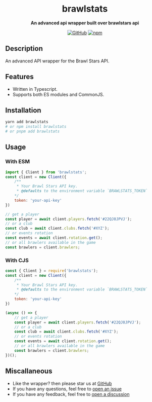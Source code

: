<div align="center">

# brawlstats

**An advanced api wrapper built over brawlstars api**

[![GitHub](https://img.shields.io/github/license/specteralabs/brawlstats)](https://github.com/SpecteraLabs/brawlstats/blob/main/LICENSE.md)
[![npm](https://img.shields.io/npm/v/brawlstats?color=crimson&logo=npm&style=flat-square)](https://www.npmjs.com/package/brawlstats)
</div>

## Description
An advanced API wrapper for the Brawl Stars API.

## Features
- Written in Typescript.
- Supports both ES modules and CommonJS.

## Installation
```bash
yarn add brawlstats
# or npm install brawlstats
# or pnpm add brawlstats
```

## Usage
### With ESM
```js
import { Client } from 'brawlstats';
const client = new Client({
	/**
	 * Your Brawl Stars API key.
	 * @defaults to the environment variable `BRAWLSTATS_TOKEN`
	*/
	token: 'your-api-key'
})

// get a player
const player = await client.players.fetch('#22QJ0JPVJ');
// or a club
const club = await client.clubs.fetch('#XYZ');
// or events rotation
const events = await client.rotation.get();
// or all brawlers available in the game
const brawlers = client.brawlers;
```

### With CJS
```js
const { Client } = require('brawlstats');
const client = new Client({
	/**
	 * Your Brawl Stars API key.
	 * @defaults to the environment variable `BRAWLSTATS_TOKEN`
	*/
	token: 'your-api-key'
})

(async () => {
	// get a player
	const player = await client.players.fetch('#22QJ0JPVJ');
	// or a club
	const club = await client.clubs.fetch('#XYZ');
	// or events rotation
	const events = await client.rotation.get();
	// or all brawlers available in the game
	const brawlers = client.brawlers;
})();
```

## Miscallaneous
* Like the wrapper? then please star us at [GitHub](https://github.com/SpecteraLabs/brawlstats)
* If you have any questions, feel free to [open an issue](https://github.com/SpecteraLabs/brawlstats/issues)
* If you have any feedback, feel free to [open a discussion](https://github.com/SpecteraLabs/brawlstats/discussions/new?category=ideas)